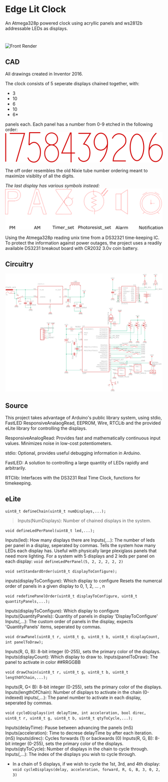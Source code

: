 # Edge Lit Clock

An Atmega328p powered clock using acryllic panels and ws2812b addressable LEDs as displays.
#
![Front Render](https://github.com/ArmaniKorsich/Edge-Lit-Clock/blob/master/Images/Clock%20Views.png)

## CAD

All drawings created in Inventor 2016.

The clock consists of 5 seperate displays chained together, with:
* 3
* 10
* 6
* 10
* 6*

panels each. Each panel has a number from 0-9 etched in the following order:  
![Numerals](https://github.com/ArmaniKorsich/Edge-Lit-Clock/blob/master/Images/Numerals.png)

The off order resembles the old Nixie tube number ordering meant to maximize visiblity of all the digits.

*The last display has various symbols instead:*  
![alpha Symbols](https://github.com/ArmaniKorsich/Edge-Lit-Clock/blob/master/Images/AlphaChar.png)

Using the Atmega328p reading unix time from a DS32321 time-keeping IC.  
To protect the information against power outages, the project uses a readily available DS3231 breakout board with CR2032 3.0v coin battery.

## Circuitry

![Front Render](https://github.com/ArmaniKorsich/Edge-Lit-Clock/blob/master/Images/Schematic.png)

## Source

This project takes advantage of Arduino's public library system, using 
stdio, FastLED ResponsiveAnalaogRead, EEPROM, Wire, RTCLib
and the provided eLite library for controlling the displays.

ResponsiveAnalogRead: Provides fast and mathematically continuous input values. Minimizes noise in low-cost potentiometers.

stdio: Optional, provides useful debugging information in Arduino.

FastLED: A solution to controlling a large quantity of LEDs rapidly and arbitrarily.

RTClib: Interfaces with the DS3231 Real Time Clock, functions for timekeeping.

## eLite

`uint8_t defineChain(uint8_t numDisplays,...);`

> Inputs(NumDisplays): Number of chained displays in the system.

`void defineLedPerPanel(uint8_t led,...);`

Inputs(led): How many displays there are
Inputs(,...): The number of leds per panel in a display, seperated by commas.
Tells the system how many LEDs each display has. Useful with physically large plexiglass panels that need more lighting.
For a system with 5 displays and 2 leds per panel on each display:
`void defineLedPerPanel(5, 2, 2, 2, 2, 2)`

`void setStandardOrder(uint8_t displayToConfigure);`

inputs(displayToConfigure): Which display to configure
Resets the numercal order of panels in a given display to 0, 1, 2, ... , n

`void redefinePanelOrder(uint8_t displayToConfigure, uint8_t quantityPanels,...);`

Inputs(displayToConfigure): Which display to configure
Inputs(QuantityPanels): Quantity of panels in display 'DisplayToConfigure'
Inputs(,...): The custom order of panels in the display, expects 'QuantityPanels' items, seperated by commas.

`void drawPanel(uint8_t r, uint8_t g, uint8_t b, uint8_t displayCount, int panelToDraw);`

Inputs(R, G, B): 8-bit integer (0-255), sets the primary color of the displays.
Inputs(displayCount): Which display to draw to.
Inputs(panelToDraw): The panel to activate in color ##RRGGBB
 
`void drawChain(uint8_t r, uint8_t g, uint8_t b, uint8_t lengthOfChain,...);`

Inputs(R, G< B): 8-bit integer (0-255), sets the primary color of the displays.
Inputs(lengthOfChain): Number of displays to activate in the chain (0-indexed)
inputs(,...): The panel number to activate in each display, seperated by commas.
 
 
`void cycleDisplays(int delayTime, int acceleration, bool direc, uint8_t r, uint8_t g, uint8_t b, uint8_t qtyToCycle,...);`

Inputs(delayTime): Pause between advancing the panels (mS)
Inputs(acceleration): Time to decrese delayTime by after each iteration. (mS)
Inputs(direc): Cycles forwards (1) or backwards (0)
Inputs(R, G, B): 8-bit integer (0-255), sets the primary color of the displays.
Inputs(qtyToCycle): Number of displays in the chain to cycle through.
Inputs(,...): The index of the displays you wish to cycle through.
* In a chain of 5 displays, if we wish to cycle the 1st, 3rd, and 4th display:
`void cycleDisplays(delay, acceleration, forward, R, G, B, 3, 0, 2, 3)`

